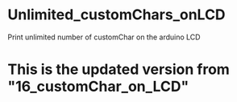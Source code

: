 # Unlimited_customChars_onLCD
Print unlimited number of  customChar on the arduino LCD
# This is the updated version from "16_customChar_on_LCD"
